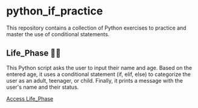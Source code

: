 # python_if_practice
This repository contains a collection of Python exercises to practice and master the use of conditional statements.

## Life_Phase 👧🏻
This Python script asks the user to input their name and age. Based on the entered age, it uses a conditional statement (if, elif, else) to categorize the user as an adult, teenager, or child. Finally, it prints a message with the user's name and their status.

[Access Life_Phase](https://github.com/olgamariavalenti/python_if_practice/blob/main/life_phase) 
